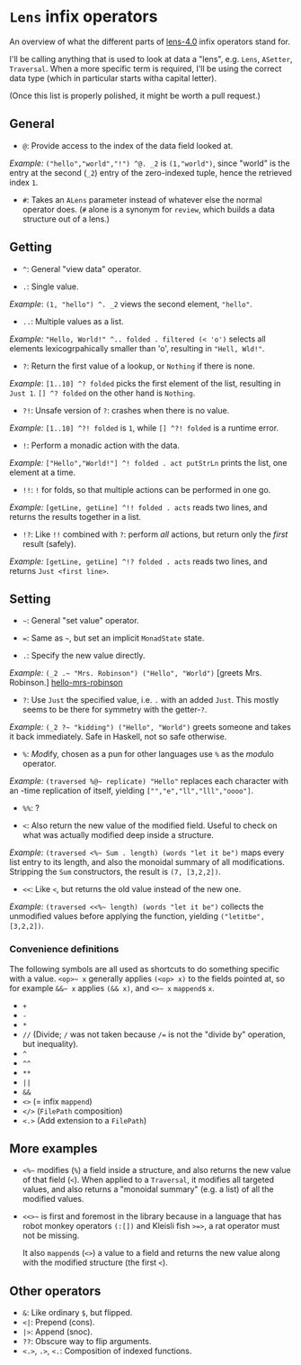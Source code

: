 `Lens` infix operators
======================

An overview of what the different parts of [lens-4.0][lens] infix operators
stand for.

I'll be calling anything that is used to look at data a "lens", e.g. `Lens`,
`ASetter`, `Traversal`. When a more specific term is required, I'll be using the
correct data type (which in particular starts witha capital letter).

(Once this list is properly polished, it might be worth a pull request.)

[lens]: http://hackage.haskell.org/package/lens



## General

- `@`: Provide access to the index of the data field looked at.

 *Example:* `("hello","world","!") ^@. _2` is `(1,"world")`, since "world" is
            the entry at the second (`_2`) entry of the zero-indexed tuple,
            hence the retrieved index `1`.

- `#`: Takes an `ALens` parameter instead of whatever else the normal operator
        does. (`#` alone is a synonym for `review`, which builds a data
        structure out of a lens.)



## Getting

- `^`: General "view data" operator.

- `.`: Single value.

 *Example*: `(1, "hello") ^. _2` views the second element, `"hello"`.

- `..`: Multiple values as a list.

 *Example:* `"Hello, World!" ^.. folded . filtered (< 'o')` selects all elements
            lexicogrpahically smaller than 'o', resulting in `"Hell, Wld!"`.

- `?`: Return the first value of a lookup, or `Nothing` if there is none.

 *Example*: `[1..10] ^? folded` picks the first element of the list, resulting
            in `Just 1`. `[] ^? folded` on the other hand is `Nothing`.

- `?!`: Unsafe version of `?`: crashes when there is no value.

 *Example:* `[1..10] ^?! folded` is `1`, while `[] ^?! folded` is a runtime
            error.

- `!`: Perform a monadic action with the data.

 *Example:* `["Hello","World!"] ^! folded . act putStrLn` prints the list, one
            element at a time.

- `!!`: `!` for folds, so that multiple actions can be performed in one go.

 *Example:* `[getLine, getLine] ^!! folded . acts` reads two lines, and returns
            the results together in a list.

- `!?`: Like `!!` combined with `?`: perform *all* actions, but return only the
        *first* result (safely).

 *Example:* `[getLine, getLine] ^!? folded . acts` reads two lines, and returns
            `Just <first line>`.



## Setting

- `~`: General "set value" operator.

- `=`: Same as `~`, but set an implicit `MonadState` state.

- `.`: Specify the new value directly.

 *Example:* `(_2 .~ "Mrs. Robinson") ("Hello", "World")` [greets Mrs. Robinson.]
            [hello-mrs-robinson]

- `?`: Use `Just` the specified value, i.e. `.` with an added `Just`. This
       mostly seems to be there for symmetry with the getter-`?`.

 *Example:* `(_2 ?~ "kidding") ("Hello", "World")` greets someone and takes it
            back immediately. Safe in Haskell, not so safe otherwise.

- `%`: *Mod*ify, chosen as a pun for other languages use `%` as the *mod*ulo
       operator.

 *Example:* `(traversed %@~ replicate) "Hello"` replaces each character with an
            <index>-time replication of itself, yielding
            `["","e","ll","lll","oooo"]`.

- `%%`: ?

- `<`: Also return the new value of the modified field. Useful to check on what
       was actually modified deep inside a structure.

 *Example:* `(traversed <%~ Sum . length) (words "let it be")` maps every list
            entry to its length, and also the monoidal summary of all
            modifications. Stripping the `Sum` constructors, the result is
            `(7, [3,2,2])`.

- `<<`: Like `<`, but returns the old value instead of the new one.

 *Example:* `(traversed <<%~ length) (words "let it be")` collects the
            unmodified values before applying the function, yielding
            `("letitbe", [3,2,2])`.



### Convenience definitions

The following symbols are all used as shortcuts to do something specific with a
value. `<op>~ x` generally applies `(<op> x)` to the fields pointed at, so for
example `&&~ x` applies `(&& x)`, and `<>~ x` `mappend`s `x`.

- `+`
- `-`
- `*`
- `//` (Divide; `/` was not taken because `/=` is not the "divide by" operation,
       but inequality).
- `^`
- `^^`
- `**`
- `||`
- `&&`
- `<>` (= infix `mappend`)
- `</>` (`FilePath` composition)
- `<.>` (Add extension to a `FilePath`)



## More examples

- `<%~` modifies (`%`) a field inside a structure, and also returns the new
  value of that field (`<`). When applied to a `Traversal`, it modifies all
  targeted values, and also returns a "monoidal summary" (e.g. a list) of all
  the modified values.

- `<<>~` is first and foremost in the library because in a language that has
  robot monkey operators `(:[])` and Kleisli fish `>=>`, a rat operator must not
  be missing.

  It also `mappend`s (`<>`) a value to a field and returns the new value along
  with the modified structure (the first `<`).



## Other operators

- `&`: Like ordinary `$`, but flipped.
- `<|`: Prepend (cons).
- `|>`: Append (snoc).
- `??`: Obscure way to flip arguments.
- `<.>`, `.>`, `<.`: Composition of indexed functions.




[hello-mrs-robinson]: http://youtu.be/bE1dz6_u2JI

